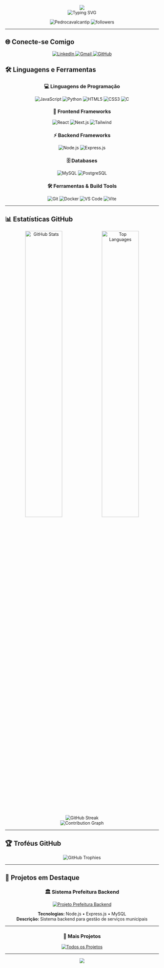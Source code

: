 <div align="center">
  <img src="https://capsule-render.vercel.app/api?type=waving&color=3F51B5&height=200&section=header&text=Pedro%20Cavalcanti&fontSize=80&fontColor=ffffff&animation=twinkling&fontAlignY=35" />
</div>

<div align="center">
  <img src="https://readme-typing-svg.herokuapp.com/?font=Fira+Code&size=32&duration=2800&pause=2000&color=FFC107&background=212121&center=true&vCenter=true&width=600&lines=Desenvolvedor+de+Software;Apaixonado+por+Tecnologia;Sempre+Aprendendo+%F0%9F%9A%80" alt="Typing SVG" />
</div>

<p align="center">
  <img src="https://komarev.com/ghpvc/?username=Pedrocavalcantip&label=Profile%20views&color=3F51B5&style=for-the-badge" alt="Pedrocavalcantip" />
  <img src="https://img.shields.io/github/followers/Pedrocavalcantip?label=Followers&style=for-the-badge&color=CDDC39&labelColor=212121" alt="followers" />
</p>

---

## 🌐 Conecte-se Comigo

<div align="center">
  <a href="https://www.linkedin.com/in/pedro-cavalcanti-83a51a362" target="_blank">
    <img src="https://img.shields.io/badge/LinkedIn-3F51B5?style=for-the-badge&logo=linkedin&logoColor=white" alt="LinkedIn"/>
  </a>
  <a href="mailto:pedrocavalcanti7p@gmail.com" target="_blank">
    <img src="https://img.shields.io/badge/Gmail-FFC107?style=for-the-badge&logo=gmail&logoColor=212121" alt="Gmail"/>
  </a>
  <a href="https://github.com/Pedrocavalcantip" target="_blank">
    <img src="https://img.shields.io/badge/GitHub-CDDC39?style=for-the-badge&logo=github&logoColor=212121" alt="GitHub"/>
  </a>
</div>

## 🛠️ Linguagens e Ferramentas

<div align="center">
  
### 💻 Linguagens de Programação
<p>
  <img src="https://img.shields.io/badge/JavaScript-F7DF1E?style=for-the-badge&logo=javascript&logoColor=000000" alt="JavaScript"/>
  <img src="https://img.shields.io/badge/Python-3776AB?style=for-the-badge&logo=python&logoColor=white" alt="Python"/>
  <img src="https://img.shields.io/badge/HTML5-E34F26?style=for-the-badge&logo=html5&logoColor=white" alt="HTML5"/>
  <img src="https://img.shields.io/badge/CSS3-1572B6?style=for-the-badge&logo=css3&logoColor=white" alt="CSS3"/>
  <img src="https://img.shields.io/badge/C-00599C?style=for-the-badge&logo=c&logoColor=white" alt="C"/>
</p>

### 🚀 Frontend Frameworks
<p>
  <img src="https://img.shields.io/badge/React-20232A?style=for-the-badge&logo=react&logoColor=61DAFB" alt="React"/>
  <img src="https://img.shields.io/badge/Next.js-000000?style=for-the-badge&logo=next.js&logoColor=white" alt="Next.js"/>
  <img src="https://img.shields.io/badge/Tailwind_CSS-38B2AC?style=for-the-badge&logo=tailwind-css&logoColor=white" alt="Tailwind"/>
</p>

### ⚡ Backend Frameworks
<p>
  <img src="https://img.shields.io/badge/Node.js-43853D?style=for-the-badge&logo=node.js&logoColor=white" alt="Node.js"/>
  <img src="https://img.shields.io/badge/Express.js-404D59?style=for-the-badge&logo=express&logoColor=white" alt="Express.js"/>
</p>

### 🗄️ Databases
<p>
  <img src="https://img.shields.io/badge/MySQL-4479A1?style=for-the-badge&logo=mysql&logoColor=white" alt="MySQL"/>
  <img src="https://img.shields.io/badge/PostgreSQL-316192?style=for-the-badge&logo=postgresql&logoColor=white" alt="PostgreSQL"/>
</p>

### 🛠️ Ferramentas & Build Tools
<p>
  <img src="https://img.shields.io/badge/Git-F05032?style=for-the-badge&logo=git&logoColor=white" alt="Git"/>
  <img src="https://img.shields.io/badge/Docker-2496ED?style=for-the-badge&logo=docker&logoColor=white" alt="Docker"/>
  <img src="https://img.shields.io/badge/VS_Code-007ACC?style=for-the-badge&logo=visual-studio-code&logoColor=white" alt="VS Code"/>
  <img src="https://img.shields.io/badge/Vite-646CFF?style=for-the-badge&logo=vite&logoColor=white" alt="Vite"/>
</p>

</div>

---

## 📊 Estatísticas GitHub

<div align="center">
  <img width="49%" src="https://github-readme-stats-sigma-five.vercel.app/api?username=Pedrocavalcantip&show_icons=true&theme=radical&bg_color=212121&title_color=3F51B5&text_color=ffffff&icon_color=FFC107&border_color=CDDC39&cache_seconds=86400" alt="GitHub Stats"/>
  <img width="49%" src="https://github-readme-stats-sigma-five.vercel.app/api/top-langs/?username=Pedrocavalcantip&layout=compact&theme=radical&bg_color=212121&title_color=3F51B5&text_color=ffffff&border_color=CDDC39&cache_seconds=86400" alt="Top Languages"/>
</div>

<div align="center">
  <img src="https://streak-stats.demolab.com/?user=Pedrocavalcantip&theme=radical&background=212121&stroke=3F51B5&ring=FFC107&fire=CDDC39&currStreakLabel=3F51B5&sideNums=ffffff&currStreakNum=ffffff&dates=ffffff&sideLabels=ffffff" alt="GitHub Streak"/>
</div>

<div align="center">
  <img src="https://github-readme-activity-graph.vercel.app/graph?username=Pedrocavalcantip&theme=react-dark&bg_color=212121&color=3F51B5&line=FFC107&point=CDDC39&area=true&hide_border=false&border_color=3F51B5" alt="Contribution Graph"/>
</div>

---

## 🏆 Troféus GitHub

<div align="center">
  <img src="https://github-profile-trophy.vercel.app/?username=Pedrocavalcantip&theme=radical&no-frame=false&no-bg=false&margin-w=4&row=1&column=7&bg_color=212121&title_color=3F51B5&text_color=ffffff&icon_color=FFC107&cache_seconds=86400" alt="GitHub Trophies"/>
</div>

---

## 🎯 Projetos em Destaque

<div align="center">

### 🏛️ Sistema Prefeitura Backend
[![Projeto Prefeitura Backend](https://img.shields.io/badge/🏛️%20Projeto%20Prefeitura%20Backend-3F51B5?style=for-the-badge&logo=github&logoColor=white&labelColor=212121)](https://github.com/Pedrocavalcantip/projeto-prefeitura-backend)

**Tecnologias:** Node.js • Express.js • MySQL  
**Descrição:** Sistema backend para gestão de serviços municipais

---

### 💼 Mais Projetos
<p align="center">
  <a href="https://github.com/Pedrocavalcantip?tab=repositories" target="_blank">
    <img src="https://img.shields.io/badge/Ver%20Todos%20os%20Projetos-FFC107?style=for-the-badge&logo=github&logoColor=212121&labelColor=212121" alt="Todos os Projetos"/>
  </a>
</p>

</div>

---

<div align="center">
  <img src="https://capsule-render.vercel.app/api?type=waving&color=3F51B5&height=120&section=footer" />
</div>
